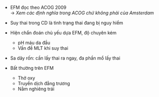- EFM đọc theo ACOG 2009  
→ _Xem các định nghĩa trong ACOG chứ không phải của Amsterdam_


- Suy thai trong CD là tình trạng thai đang bị nguy hiểm  
- Hiện chẩn đoán chủ yếu dựa EFM, độ chuyên kém  
	- pH máu da đầu  
	- Vấn đề MLT khi suy thai
- Sa dây rốn: cần lấy thai ra ngay, đa phần mổ lấy thai  
- Bất thường trên EFM  
	- Thở oxy  
	- Truyền dịch đẳng trương  
	- Nằm nghiêng trái

